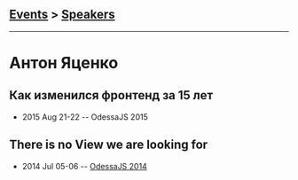 ## [Events](../README.md) > [Speakers](../speakers.md)
---

# Антон Яценко

## Как изменился фронтенд за 15 лет
- 2015 Aug 21-22 -- OdessaJS 2015    
## There is no View we are looking for
- 2014 Jul 05-06 -- [OdessaJS 2014](https://youtu.be/u11yWeTuPfc)    
